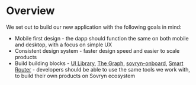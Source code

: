 # Overview

We set out to build our new application with the following goals in mind:

* Mobile first design - the dapp should function the same on both mobile and desktop, with a focus on simple UX
* Consistent design system - faster design speed and easier to scale products
* Build building blocks - [UI Library](../ui-library/overview.md), [The Graph](../other-products/the-graph/overview.md), [sovryn-onboard](../sovryn-onboard/overview.md), [Smart Router](../sovryn-sdk/smart-router/) - developers should be able to use the same tools we work with, to build their own products on Sovryn ecosystem
